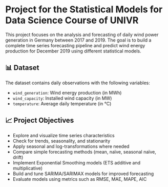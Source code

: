# Project for the Statistical Models for Data Science Course of UNIVR

This project focuses on the analysis and forecasting of daily wind power generation in Germany between 2017 and 2019. 
The goal is to build a complete time series forecasting pipeline and predict wind energy production for December 2019 using different statistical models.

## 📊 Dataset

The dataset contains daily observations with the following variables:
- `wind_generation`: Wind energy production (in MWh)
- `wind_capacity`: Installed wind capacity (in MW)
- `temperature`: Average daily temperature (in °C)

## 📈 Project Objectives

- Explore and visualize time series characteristics
- Check for trends, seasonality, and stationarity
- Apply seasonal and log-transformations where needed
- Compare simple forecasting methods (mean, naïve, seasonal naïve, drift)
- Implement Exponential Smoothing models (ETS additive and multiplicative)
- Build and tune SARIMA/SARIMAX models for improved forecasting
- Evaluate models using metrics such as RMSE, MAE, MAPE, AIC
